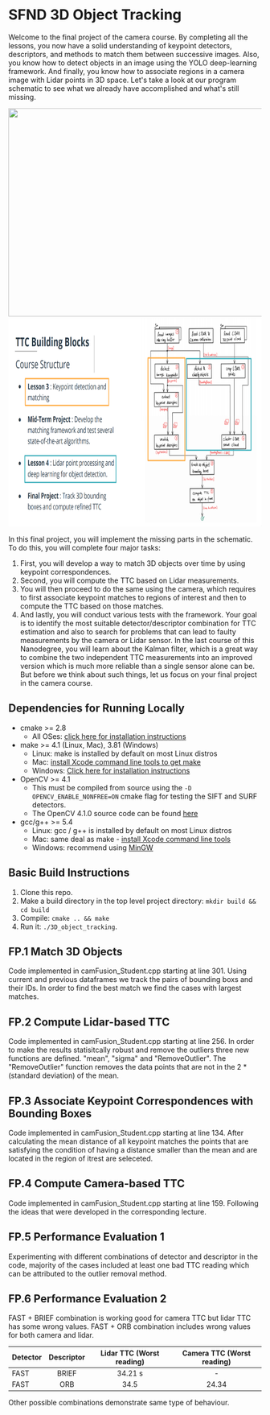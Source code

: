 # SFND 3D Object Tracking

Welcome to the final project of the camera course. By completing all the lessons, you now have a solid understanding of keypoint detectors, descriptors, and methods to match them between successive images. Also, you know how to detect objects in an image using the YOLO deep-learning framework. And finally, you know how to associate regions in a camera image with Lidar points in 3D space. Let's take a look at our program schematic to see what we already have accomplished and what's still missing.


<img src="images/3n1o01.png" width="779" height="414" />

<img src="images/course_code_structure.png" width="779" height="414" />



In this final project, you will implement the missing parts in the schematic. To do this, you will complete four major tasks: 
1. First, you will develop a way to match 3D objects over time by using keypoint correspondences. 
2. Second, you will compute the TTC based on Lidar measurements. 
3. You will then proceed to do the same using the camera, which requires to first associate keypoint matches to regions of interest and then to compute the TTC based on those matches. 
4. And lastly, you will conduct various tests with the framework. Your goal is to identify the most suitable detector/descriptor combination for TTC estimation and also to search for problems that can lead to faulty measurements by the camera or Lidar sensor. In the last course of this Nanodegree, you will learn about the Kalman filter, which is a great way to combine the two independent TTC measurements into an improved version which is much more reliable than a single sensor alone can be. But before we think about such things, let us focus on your final project in the camera course. 

## Dependencies for Running Locally
* cmake >= 2.8
  * All OSes: [click here for installation instructions](https://cmake.org/install/)
* make >= 4.1 (Linux, Mac), 3.81 (Windows)
  * Linux: make is installed by default on most Linux distros
  * Mac: [install Xcode command line tools to get make](https://developer.apple.com/xcode/features/)
  * Windows: [Click here for installation instructions](http://gnuwin32.sourceforge.net/packages/make.htm)
* OpenCV >= 4.1
  * This must be compiled from source using the `-D OPENCV_ENABLE_NONFREE=ON` cmake flag for testing the SIFT and SURF detectors.
  * The OpenCV 4.1.0 source code can be found [here](https://github.com/opencv/opencv/tree/4.1.0)
* gcc/g++ >= 5.4
  * Linux: gcc / g++ is installed by default on most Linux distros
  * Mac: same deal as make - [install Xcode command line tools](https://developer.apple.com/xcode/features/)
  * Windows: recommend using [MinGW](http://www.mingw.org/)

## Basic Build Instructions

1. Clone this repo.
2. Make a build directory in the top level project directory: `mkdir build && cd build`
3. Compile: `cmake .. && make`
4. Run it: `./3D_object_tracking`.

## FP.1 Match 3D Objects
Code implemented in camFusion_Student.cpp starting at line 301.
Using current and previous dataframes we track the pairs of bounding boxs and their IDs. In order to find the best match we find the cases with largest matches.

## FP.2 Compute Lidar-based TTC
Code implemented in camFusion_Student.cpp starting at line 256.
In order to make the results statisitcally robust and remove the outliers three new functions are defined. "mean", "sigma" and "RemoveOutlier".
The "RemoveOutlier" function removes the data points that are not in the 2 * (standard deviation) of the mean.

## FP.3 Associate Keypoint Correspondences with Bounding Boxes
Code implemented in camFusion_Student.cpp starting at line 134.
After calculating the mean distance of all keypoint matches the points that are satisfying the condition of having a distance smaller than the mean and are located in the region of itrest are seleceted.

## FP.4 Compute Camera-based TTC
Code implemented in camFusion_Student.cpp starting at line 159. Following the ideas that were developed in the corresponding lecture.

## FP.5 Performance Evaluation 1
Experimenting with different combinations of detector and descriptor in the code, majority of the cases included at least one bad TTC reading which can be attributed to the outlier removal method. 

## FP.6 Performance Evaluation 2

FAST + BRIEF combination is working good for camera TTC but lidar TTC has some wrong values.
FAST + ORB combination includes wrong values for both camera and lidar.

| Detector        | Descriptor           | Lidar TTC (Worst reading)  |  Camera TTC (Worst reading)|
| -------------   |:-------------------: |:-----------------:|:-----------------:|
| FAST            | BRIEF                | 34.21 s           |       -           |
| FAST            | ORB                  | 34.5              |       24.34       |

Other possible combinations demonstrate same type of behaviour.

